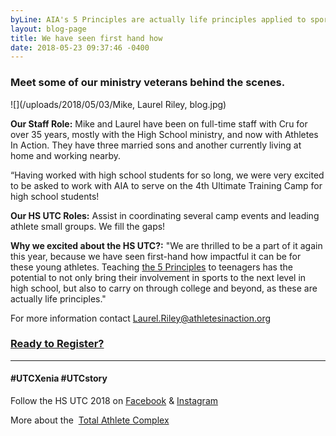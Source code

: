 ```yaml
---
byLine: AIA's 5 Principles are actually life principles applied to sports.
layout: blog-page
title: We have seen first hand how
date: 2018-05-23 09:37:46 -0400
---
```

### Meet some of our ministry veterans behind the scenes.

![](/uploads/2018/05/03/Mike, Laurel Riley, blog.jpg)

**Our Staff Role:**  Mike and Laurel have been on full-time staff with Cru for over 35 years, mostly with the High School ministry, and now with Athletes In Action. They have three married sons and another currently living at home and working nearby.

“Having worked with high school students for so long, we were very excited to be asked to work with AIA to serve on the 4th Ultimate Training Camp for high school students!

**Our HS UTC Roles:**  Assist in coordinating several camp events and leading athlete small groups.  We fill the gaps!

**Why we excited about the HS UTC?:**  "We are thrilled to be a part of it again this year, because we have seen first-hand how impactful it can be for these young athletes. Teaching [the 5 Principles](http://www.ultimatetrainingcamp.com/utc-principles) to teenagers has the potential to not only bring their involvement in sports to the next level in high school, but also to carry on through college and beyond, as these are actually life principles."

For more information contact [Laurel.Riley@athletesinaction.org](mailto:laurel.riley@athletesinaction.org)

### [**Ready to Register?**](https://my.athletesinaction.org/public/forms/SCRC-Camp.aspx)

---

#### **#UTCXenia     #UTCstory**

Follow the HS UTC 2018 on  [Facebook](https://www.facebook.com/aiatotalathletecomplex/) & [Instagram](https://www.instagram.com/aia_sports_complex/)

More about the  [Total Athlete Complex](http://www.aiasportscomplex.com/)